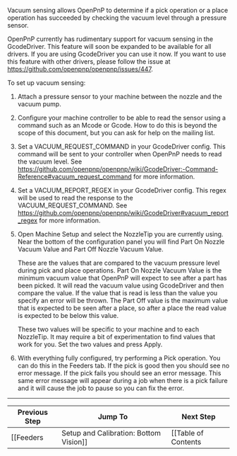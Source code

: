 Vacuum sensing allows OpenPnP to determine if a pick operation or a place operation has succeeded by checking the vacuum level through a pressure sensor.

OpenPnP currently has rudimentary support for vacuum sensing in the GcodeDriver. This feature will soon be expanded to be available for all drivers. If you are using GcodeDriver you can use it now. If you want to use this feature with other drivers, please follow the issue at https://github.com/openpnp/openpnp/issues/447.

To set up vacuum sensing:

1. Attach a pressure sensor to your machine between the nozzle and the vacuum pump.
2. Configure your machine controller to be able to read the sensor using a command such as an Mcode or Gcode. How to do this is beyond the scope of this document, but you can ask for help on the mailing list.
3. Set a VACUUM_REQUEST_COMMAND in your GcodeDriver config. This command will be sent to your controller when OpenPnP needs to read the vacuum level. See https://github.com/openpnp/openpnp/wiki/GcodeDriver:-Command-Reference#vacuum_request_command for more information.
4. Set a VACUUM_REPORT_REGEX in your GcodeDriver config. This regex will be used to read the response to the VACUUM_REQUEST_COMMAND. See https://github.com/openpnp/openpnp/wiki/GcodeDriver#vacuum_report_regex for more information.
5. Open Machine Setup and select the NozzleTip you are currently using. Near the bottom of the configuration panel you will find Part On Nozzle Vacuum Value and Part Off Nozzle Vacuum Value.

    These are the values that are compared to the vacuum pressure level during pick and place operations. Part On Nozzle Vacuum Value is the minimum vacuum value that OpenPnP will expect to see after a part has been picked. It will read the vacuum value using GcodeDriver and then compare the value. If the value that is read is less than the value you specify an error will be thrown. The Part Off value is the maximum value that is expected to be seen after a place, so after a place the read value is expected to be below this value.

    These two values will be specific to your machine and to each NozzleTip. It may require a bit of experimentation to find values that work for you. Set the two values and press Apply. 
6. With everything fully configured, try performing a Pick operation. You can do this in the Feeders tab. If the pick is good then you should see no error message. If the pick fails you should see an error message. This same error message will appear during a job when there is a pick failure and it will cause the job to pause so you can fix the error.

***

| Previous Step                 | Jump To                 | Next Step                                   |
| ----------------------------- | ----------------------- | ------------------------------------------- |
| [[Feeders|Setup and Calibration: Bottom Vision]] | [[Table of Contents|Setup and Calibration]] | [[Next Steps|Setup and Calibration: Next Steps]] |